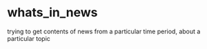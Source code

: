 # whats_in_news
trying to get contents of news from a particular time period, about a particular topic
